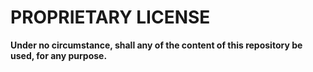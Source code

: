 # PROPRIETARY LICENSE
**Under no circumstance, shall any of the content of this repository be used, for any purpose.**
